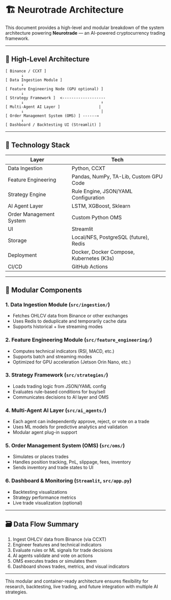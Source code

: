 # 🏗️ Neurotrade Architecture

This document provides a high-level and modular breakdown of the system architecture powering **Neurotrade** — an AI-powered cryptocurrency trading framework.

---

## 🧠 High-Level Architecture

```text
[ Binance / CCXT ]
       ↓
[ Data Ingestion Module ]
       ↓
[ Feature Engineering Node (GPU optional) ]
       ↓
[ Strategy Framework ]  <-------------------
       ↓                                  ↑
[ Multi-Agent AI Layer ]                 |
       ↓                                  |
[ Order Management System (OMS) ] ------→
       ↓
[ Dashboard / Backtesting UI (Streamlit) ]
```

---

## 🔌 Technology Stack

| Layer                      | Tech                                      |
|---------------------------|-------------------------------------------|
| Data Ingestion            | Python, CCXT                              |
| Feature Engineering       | Pandas, NumPy, TA-Lib, Custom GPU Code    |
| Strategy Engine           | Rule Engine, JSON/YAML Configuration      |
| AI Agent Layer            | LSTM, XGBoost, Sklearn                    |
| Order Management System   | Custom Python OMS                         |
| UI                        | Streamlit                                 |
| Storage                   | Local/NFS, PostgreSQL (future), Redis     |
| Deployment                | Docker, Docker Compose, Kubernetes (K3s)  |
| CI/CD                     | GitHub Actions                            |

---

## 🧩 Modular Components

### 1. **Data Ingestion Module (`src/ingestion/`)**
- Fetches OHLCV data from Binance or other exchanges
- Uses Redis to deduplicate and temporarily cache data
- Supports historical + live streaming modes

### 2. **Feature Engineering Module (`src/feature_engineering/`)**
- Computes technical indicators (RSI, MACD, etc.)
- Supports batch and streaming modes
- Optimized for GPU acceleration (Jetson Orin Nano, etc.)

### 3. **Strategy Framework (`src/strategies/`)**
- Loads trading logic from JSON/YAML config
- Evaluates rule-based conditions for buy/sell
- Communicates decisions to AI layer and OMS

### 4. **Multi-Agent AI Layer (`src/ai_agents/`)**
- Each agent can independently approve, reject, or vote on a trade
- Uses ML models for predictive analytics and validation
- Modular agent plug-in support

### 5. **Order Management System (OMS) (`src/oms/`)**
- Simulates or places trades
- Handles position tracking, PnL, slippage, fees, inventory
- Sends inventory and trade states to UI

### 6. **Dashboard & Monitoring (`Streamlit`, `src/app.py`)**
- Backtesting visualizations
- Strategy performance metrics
- Live trade visualization (optional)

---

## 🗃️ Data Flow Summary

1. Ingest OHLCV data from Binance (via CCXT)
2. Engineer features and technical indicators
3. Evaluate rules or ML signals for trade decisions
4. AI agents validate and vote on actions
5. OMS executes trades or simulates them
6. Dashboard shows trades, metrics, and visual indicators

---

This modular and container-ready architecture ensures flexibility for research, backtesting, live trading, and future integration with multiple AI strategies.

